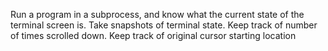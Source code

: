 Run a program in a subprocess, and know what the current state of the terminal screen is.
Take snapshots of terminal state.
Keep track of number of times scrolled down.
Keep track of original cursor starting location
